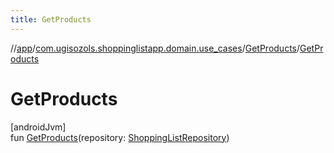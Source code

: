 ```yaml
---
title: GetProducts
---
```

//[app](../../../index.html)/[com.ugisozols.shoppinglistapp.domain.use_cases](../index.html)/[GetProducts](index.html)/[GetProducts](-get-products.html)



# GetProducts



[androidJvm]\
fun [GetProducts](-get-products.html)(repository: [ShoppingListRepository](../../com.ugisozols.shoppinglistapp.domain.repository/-shopping-list-repository/index.html))




